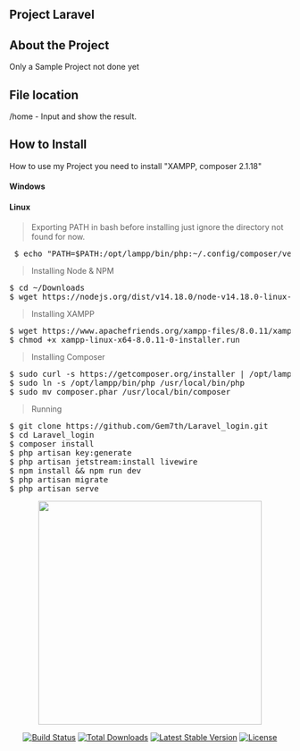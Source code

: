 ## Project Laravel 

## About the Project

Only a Sample Project not done yet

## File location
/home - Input and show the result.

## How to Install

How to use my Project you need to install "XAMPP, composer 2.1.18"

#### Windows

#### Linux

> Exporting PATH in bash before installing just ignore the directory not found for now. 

<pre> $ echo "PATH=$PATH:/opt/lampp/bin/php:~/.config/composer/vendor/bin:~/Downloads/node-v14.18.0-linux-x64/bin" >> .bashrc </pre>

> Installing Node & NPM
<pre>
$ cd ~/Downloads
$ wget https://nodejs.org/dist/v14.18.0/node-v14.18.0-linux-x64.tar.xz 
</pre>

> Installing XAMPP
<pre>
$ wget https://www.apachefriends.org/xampp-files/8.0.11/xampp-linux-x64-8.0.11-0-installer.run
$ chmod +x xampp-linux-x64-8.0.11-0-installer.run
</pre>

> Installing Composer
<pre>
$ sudo curl -s https://getcomposer.org/installer | /opt/lampp/bin/php
$ sudo ln -s /opt/lampp/bin/php /usr/local/bin/php
$ sudo mv composer.phar /usr/local/bin/composer
</pre>

> Running

<pre>
$ git clone https://github.com/Gem7th/Laravel_login.git
$ cd Laravel_login
$ composer install
$ php artisan key:generate
$ php artisan jetstream:install livewire
$ npm install && npm run dev
$ php artisan migrate
$ php artisan serve
</pre>

<p align="center"><a href="https://laravel.com" target="_blank"><img src="https://raw.githubusercontent.com/laravel/art/master/logo-lockup/5%20SVG/2%20CMYK/1%20Full%20Color/laravel-logolockup-cmyk-red.svg" width="400"></a></p>

<p align="center">
<a href="https://travis-ci.org/laravel/framework"><img src="https://travis-ci.org/laravel/framework.svg" alt="Build Status"></a>
<a href="https://packagist.org/packages/laravel/framework"><img src="https://img.shields.io/packagist/dt/laravel/framework" alt="Total Downloads"></a>
<a href="https://packagist.org/packages/laravel/framework"><img src="https://img.shields.io/packagist/v/laravel/framework" alt="Latest Stable Version"></a>
<a href="https://packagist.org/packages/laravel/framework"><img src="https://img.shields.io/packagist/l/laravel/framework" alt="License"></a>
</p>


